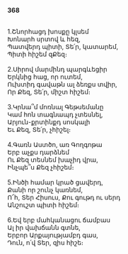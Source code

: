 **368**

\
1.Շնորհացդ խոսքը կլսեմ\
Խոնարհ սրտով և հեզ,\
Պատվերդ պիտի, Տե՛ր, կատարեմ,\
Պիտի հիշեմ զՔեզ։\
\
2.Սիրով մարմինդ պարգևեցիր\
Երկնից հաց, որ ուտեմ,\
Ուխտիդ գավաթն ալ ձեռքս տվիր,\
Որ Քեզ, Տե՛ր, միշտ հիշեմ։\
\
3.Կրնա՞մ մոռնալ Գեթսեմանը\
Կամ հոն տագնապդ չտեսնել,\
Արյուն-քրտինքդ սոսկալի\
Եւ Քեզ, Տե՛ր, չհիշել։\
\
4.Գառն Աստծո, առ Գողգոթա\
Երբ աչքս դարձնեմ\
Ու Քեզ տեսնեմ խաչիդ վրա,\
Ինչպե՞ս Քեզ չհիշեմ։\
\
5.Ինծի համար կրած ցավերդ,\
Քանի որ շունչ կառնեմ,\
Ո՜հ, Տեր Հիսուս, Քու գութդ ու սերդ\
Անշուշտ պիտի հիշեմ։\
\
6.Եվ երբ մահկանացու ճամբաս\
Ալ իր վախճանն գտնե,\
Երբոր Արքայությամբդ գաս,\
Դուն, ո՛վ Տեր, զիս հիշե։
